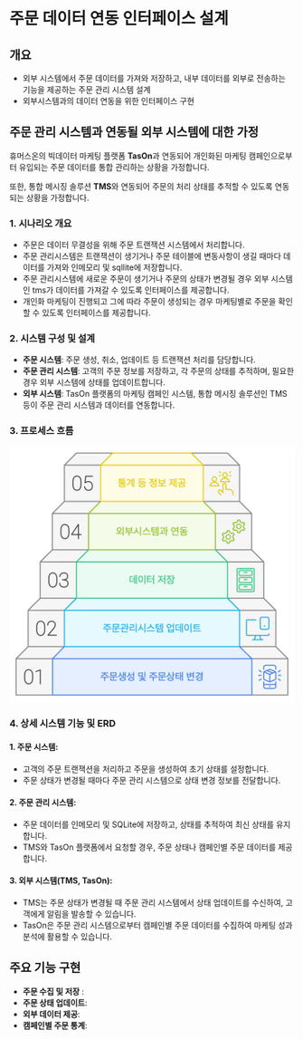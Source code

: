 # 주문 데이터 연동 인터페이스 설계

## 개요

- 외부 시스템에서 주문 데이터를 가져와 저장하고, 내부 데이터를 외부로 전송하는 기능을 제공하는 주문 관리 시스템 설계
- 외부시스템과의 데이터 연동을 위한 인터페이스 구현

## 주문 관리 시스템과 연동될 외부 시스템에 대한 가정

휴머스온의 빅데이터 마케팅 플랫폼 **TasOn**과 연동되어 개인화된 마케팅 캠페인으로부터 유입되는 주문 데이터를 통합 관리하는 상황을 가정합니다.

또한, 통합 메시징 솔루션 **TMS**와 연동되어 주문의 처리 상태를 추적할 수 있도록 연동되는 상황을 가정합니다.

### 1. **시나리오 개요**

- 주문은 데이터 무결성을 위해 주문 트랜잭션 시스템에서 처리합니다.
- 주문 관리시스템은 트랜잭션이 생기거나 주문 테이블에 변동사항이 생길 때마다 데이터를 가져와 인메모리 및 sqllite에 저장합니다.
- 주문 관리시스템에 새로운 주문이 생기거나 주문의 상태가 변경될 경우 외부 시스템인 tms가 데이터를 가져갈 수 있도록 인터페이스를 제공합니다.
- 개인화 마케팅이 진행되고 그에 따라 주문이 생성되는 경우 마케팅별로 주문을 확인할 수 있도록 인터페이스를 제공합니다.

### 2. **시스템 구성 및 설계**

- **주문 시스템**: 주문 생성, 취소, 업데이트 등 트랜잭션 처리를 담당합니다. 
- **주문 관리 시스템**: 고객의 주문 정보를 저장하고, 각 주문의 상태를 추적하며, 필요한 경우 외부 시스템에 상태를 업데이트합니다.
- **외부 시스템**: TasOn 플랫폼의 마케팅 캠페인 시스템, 통합 메시징 솔루션인 TMS 등이 주문 관리 시스템과 데이터를 연동합니다.


### 3. **프로세스 흐름**

![process](process.png)

### 4. 상세 시스템 기능 및 ERD

#### 1. 주문 시스템:
- 고객의 주문 트랜잭션을 처리하고 주문을 생성하여 초기 상태를 설정합니다.
- 주문 상태가 변경될 때마다 주문 관리 시스템으로 상태 변경 정보를 전달합니다.
#### 2. 주문 관리 시스템:
- 주문 데이터를 인메모리 및 SQLite에 저장하고, 상태를 추적하여 최신 상태를 유지합니다.
- TMS와 TasOn 플랫폼에서 요청할 경우, 주문 상태나 캠페인별 주문 데이터를 제공합니다.
#### 3. 외부 시스템(TMS, TasOn):
- TMS는 주문 상태가 변경될 때 주문 관리 시스템에서 상태 업데이트를 수신하여, 고객에게 알림을 발송할 수 있습니다.
- TasOn은 주문 관리 시스템으로부터 캠페인별 주문 데이터를 수집하여 마케팅 성과 분석에 활용할 수 있습니다.

## 주요 기능 구현
- **주문 수집 및 저장** :
- **주문 상태 업데이트**:
- **외부 데이터 제공**:
- **캠페인별 주문 통계**:


